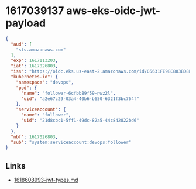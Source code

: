 # 1617039137 aws-eks-oidc-jwt-payload

```json
{
  "aud": [
    "sts.amazonaws.com"
  ],
  "exp": 1617113203,
  "iat": 1617026803,
  "iss": "https://oidc.eks.us-east-2.amazonaws.com/id/05631FE9BC883BD8EFE956EC31A9AEA8",
  "kubernetes.io": {
    "namespace": "devops",
    "pod": {
      "name": "follower-6cfbb89f59-nwz2l",
      "uid": "a2e67c29-03a4-40b6-b650-6321f3bc764f"
    },
    "serviceaccount": {
      "name": "follower",
      "uid": "21d8cbc1-5ff1-49dc-82a5-44c842822bd6"
    }
  },
  "nbf": 1617026803,
  "sub": "system:serviceaccount:devops:follower"
}
```


## Links
- [1618608993-jwt-types.md](1618608993-jwt-types.md)
